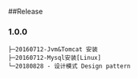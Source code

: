##Release
### 1.0.0
```shell script
├─20160712-Jvm&Tomcat 安装
├─20160712-Mysql安装[Linux]
└─20180828 - 设计模式 Design pattern
```
